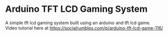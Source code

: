 # Arduino TFT LCD Gaming System
A simple tft lcd gaming system built using an arduino and tft lcd game. Video tutorial here at https://socialrumbles.com/p/arduino-tft-lcd-game-116/
